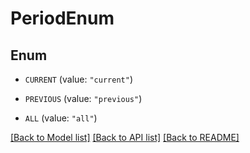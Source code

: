 # PeriodEnum

## Enum


* `CURRENT` (value: `"current"`)

* `PREVIOUS` (value: `"previous"`)

* `ALL` (value: `"all"`)


[[Back to Model list]](../README.md#documentation-for-models) [[Back to API list]](../README.md#documentation-for-api-endpoints) [[Back to README]](../README.md)


